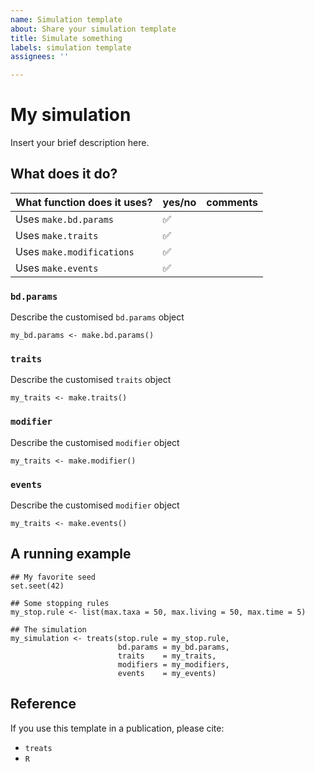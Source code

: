 ```yaml
---
name: Simulation template
about: Share your simulation template
title: Simulate something
labels: simulation template
assignees: ''

---
```


<!-- Templates are all shared under the same open license as the package (GPLv3) -->
<!-- Please edit the sections below to share your simulation template -->
<!-- Don't worry if you don't fill all the sections, you can edit them later or the community can help you filling them -->

# My simulation 

Insert your brief description here.

## What does it do?

<!-- Fill the table with ticks ✅ and ❌ -->

What function does it uses? | yes/no | comments
----------------------|----|--------
Uses `make.bd.params` | ✅ | 
Uses `make.traits` | ✅ | 
Uses `make.modifications` | ✅ | 
Uses `make.events` | ✅ | 


<!-- Fill the following sections appropriately (or delete) -->

### `bd.params`

Describe the customised `bd.params` object

```
my_bd.params <- make.bd.params()
```

### `traits`

Describe the customised `traits` object

```
my_traits <- make.traits()
```

### `modifier`

Describe the customised `modifier` object

```
my_traits <- make.modifier()
```

### `events`

Describe the customised `modifier` object

```
my_traits <- make.events()
```

## A running example

```
## My favorite seed
set.seet(42)

## Some stopping rules
my_stop.rule <- list(max.taxa = 50, max.living = 50, max.time = 5)

## The simulation
my_simulation <- treats(stop.rule = my_stop.rule,
                        bd.params = my_bd.params,
                        traits    = my_traits,
                        modifiers = my_modifiers,
                        events    = my_events)
```

## Reference 

<!-- You are more than welcome to share your paper here if you want users to cite your awesome work! -->

If you use this template in a publication, please cite:

 * `treats`
 * `R`